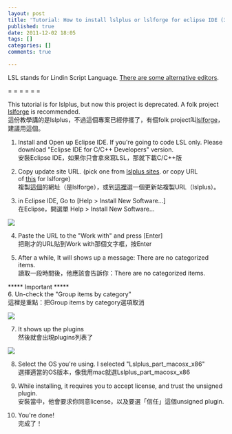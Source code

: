 ```yaml
---
layout: post
title: 'Tutorial: How to install lslplus or lslforge for eclipse IDE (3.7.1) 如何安裝lslplus或lslforge'
published: true
date: 2011-12-02 18:05
tags: []
categories: []
comments: true

---
```



LSL stands for Lindin Script Language. [There are some alternative editors][1].  
  
= = = = = =  
  
This tutorial is for lslplus, but now this project is deprecated. A folk project [lslforge][2] is recommended.  
這份教學講的是lslplus，不過這個專案已經停擺了，有個folk project叫[lslforge][2]，建議用這個。  
  
1. Install and Open up Eclipse IDE. If you're going to code LSL only. Please download "Eclipse IDE for C/C++ Developers" version.  
安裝Eclipse IDE，如果你只會拿來寫LSL，那就下載C/C++版  
  
2. Copy update site URL. (pick one from [lslplus sites][3]. or copy URL of [this][2] for lslforge)  
複製[這個][2]的網址（是lslforge），或到[這裡][3]選一個更新站複製URL（lslplus）。  
  
3. in Eclipse IDE, Go to [Help > Install New Software...]  
在Eclipse，開選單 Help > Install New Software...  
  

[![][4]][5]

  
4. Paste the URL to the "Work with" and press [Enter]  
把剛才的URL貼到Work with那個文字框，按Enter  
  
5. After a while, It will shows up a message: There are no categorized items.  
讀取一段時間後，他應該會告訴你：There are no categorized items.  
  
***** Important *****  
6. Un-check the "Group items by category"  
這裡是重點：把Group items by category選項取消  

[![][6]][7]

  
7. It shows up the plugins  
然後就會出現plugins列表了  

[![][8]][9]

  
8. Select the OS you're using. I selected "Lslplus_part_macosx_x86"  
選擇適當的OS版本，像我用mac就選Lslplus_part_macosx_x86  
  
9. While installing, it requires you to accept license, and trust the unsigned plugin.  
安裝當中，他會要求你同意license，以及要選「信任」這個unsigned plugin.  
  
10. You're done!  
完成了！

[1]: http://wiki.secondlife.com/wiki/LSL_Alternate_Editors
[2]: http://code.google.com/p/lslforge/
[3]: http://lslplus.sourceforge.net/update-site-list.html
[4]: http://4.bp.blogspot.com/-_s-JZk7nW2o/Ttn09B03IQI/AAAAAAAAAk0/SXojj7kveFU/s400/step1.png
[5]: http://4.bp.blogspot.com/-_s-JZk7nW2o/Ttn09B03IQI/AAAAAAAAAk0/SXojj7kveFU/s1600/step1.png
[6]: http://2.bp.blogspot.com/-tx-nchxFKr4/Ttn0990XUWI/AAAAAAAAAk8/vD6Sk2xNRQg/s400/step2.png
[7]: http://2.bp.blogspot.com/-tx-nchxFKr4/Ttn0990XUWI/AAAAAAAAAk8/vD6Sk2xNRQg/s1600/step2.png
[8]: http://2.bp.blogspot.com/-o7RQT3ibBb8/Ttn0-7JHWuI/AAAAAAAAAlE/a-srkQ8AmWc/s400/step3.png
[9]: http://2.bp.blogspot.com/-o7RQT3ibBb8/Ttn0-7JHWuI/AAAAAAAAAlE/a-srkQ8AmWc/s1600/step3.png